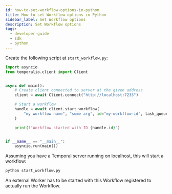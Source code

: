 ```yaml
---
id: how-to-set-workflow-options-in-python
title: How to set Workflow options in Python
sidebar_label: Set Workflow options
description: Set Workflow options
tags:
  - developer-guide
  - sdk
  - python
---
```


Create the following script at `start_workflow.py`:

```python
import asyncio
from temporalio.client import Client


async def main():
    # Create client connected to server at the given address
    client = await Client.connect("http://localhost:7233")

    # Start a workflow
    handle = await client.start_workflow(
        "my workflow name", "some arg", id="my-workflow-id", task_queue="my-task-queue"
    )

    print(f"Workflow started with ID {handle.id}")


if __name__ == "__main__":
    asyncio.run(main())
```

Assuming you have a Temporal server running on localhost, this
will start a workflow:

```bash
python start_workflow.py
```

An external Worker has to be started with this Workflow registered to actually run the Workflow.
